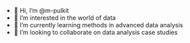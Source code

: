 - 👋 Hi, I’m @m-pulkit
- 👀 I’m interested in the world of data
- 🌱 I’m currently learning methods in advanced data analysis
- 💞️ I’m looking to collaborate on data analysis case studies
<!-- 📫 How to reach me ...--->

<!---
m-pulkit/m-pulkit is a ✨ special ✨ repository because its `README.md` (this file) appears on your GitHub profile.
You can click the Preview link to take a look at your changes.
--->
